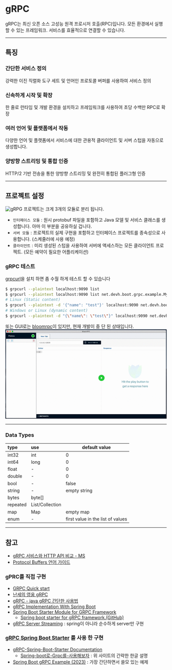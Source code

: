 # gRPC
gRPC는 최신 오픈 소스 고성능 원격 프로시저 호출(RPC)입니다. 모든 환경에서 실행할 수 있는 프레임워크. 서비스를 효율적으로 연결할 수 있습니다.

---
## 특징
### 간단한 서비스 정의
강력한 이진 직렬화 도구 세트 및 언어인 프로토콜 버퍼를 사용하여 서비스 정의
### 신속하게 시작 및 확장
한 줄로 런타임 및 개발 환경을 설치하고 프레임워크를 사용하여 초당 수백만 RPC로 확장
### 여러 언어 및 플랫폼에서 작동
다양한 언어 및 플랫폼에서 서비스에 대한 관용적 클라이언트 및 서버 스텁을 자동으로 생성합니다.
### 양방향 스트리밍 및 통합 인증
HTTP/2 기반 전송을 통한 양방향 스트리밍 및 완전히 통합된 플러그형 인증

---
## 프로젝트 설정
![gRPG](https://yidongnan.github.io/grpc-spring-boot-starter/assets/images/server-project-setup.svg)
프로젝트는 크게 3개의 모듈로 분리 됩니다.
- `인터페이스 모듈` : 원시 protobuf 파일을 포함하고 Java 모델 및 서비스 클래스를 생성합니다. 아마 이 부분을 공유하실 겁니다.
- `서버 모듈` : 프로젝트의 실제 구현을 포함하고 인터페이스 프로젝트를 종속성으로 사용합니다. (스케줄러에 사용 예정)
- `클라이언트` : 미리 생성된 스텁을 사용하여 서버에 액세스하는 모든 클라이언트 프로젝트. (모든 예약이 필요한 어플리케이션)


### gRPC 테스트
[grpcurl](https://github.com/fullstorydev/grpcurl)을 설치 하면 좀 수월 하게 테스트 할 수 있습니다
```bash
$ grpcurl --plaintext localhost:9090 list
$ grpcurl --plaintext localhost:9090 list net.devh.boot.grpc.example.MyService
# Linux (Static content)
$ grpcurl --plaintext -d '{"name": "test"}' localhost:9090 net.devh.boot.grpc.example.MyService/sayHello
# Windows or Linux (dynamic content)
$ grpcurl --plaintext -d "{\"name\": \"test\"}" localhost:9090 net.devh.boot.grpc.example.MyService/sayHello
```

또는 GUI로는 [bloomrpc](https://github.com/bloomrpc/bloomrpc/releases)이 있지만, 현재 개발이 중 단 된 상태입니다.
![bloomrpc](https://github.com/bloomrpc/bloomrpc/raw/master/resources/editor-preview.gif)


---
### Data Types

| type     | use             | default value                     |
| :------- | :-------------- | --------------------------------- |
| int32    | int             | 0                                 |
| int64    | long            | 0                                 |
| float    | -               | 0                                 |
| double   | -               | 0                                 |
| bool     | -               | false                             |
| string   | -               | empty string                      |
| bytes    | byte[]          |                                   |
| repeated | List/Collection |                                   |
| map      | Map             | empty map                         |
| enum     | -               | first value in the list of values |


---
## 참고
- [gRPC 서비스와 HTTP API 비교 - MS](https://learn.microsoft.com/ko-kr/aspnet/core/grpc/comparison?view=aspnetcore-6.0)
- [Protocol Buffers 언어 가이드](https://developers.google.com/protocol-buffers/docs/proto3)

### gPRC를 직접 구현
- [GRPC Quick start](https://grpc.io/docs/languages/java/quickstart/)
- [난세의 영웅 gRPC](https://dealicious-inc.github.io/2022/07/11/applying-grpc.html)
- [gRPC - java gRPC 간단한 사용법](https://coding-start.tistory.com/352)
- [gRPC Implementation With Spring Boot](https://medium.com/turkcell/grpc-implementation-with-spring-boot-7d6f98349d27)
- [Spring Boot Starter Module for GRPC Framework](https://morioh.com/p/e9850526b9df)
    - [Spring boot starter for gRPC framework.(GitHub)](https://github.com/LogNet/grpc-spring-boot-starter)
- [gRPC Server Streaming](https://www.vinsguru.com/grpc-server-streaming/) : spring이 아니라 순수하게 server만 구현

### [gRPC Spring Boot Starter](https://github.com/yidongnan/grpc-spring-boot-starter) 를 사용 한 구현
- [gRPC-Spring-Boot-Starter Documentation](https://yidongnan.github.io/grpc-spring-boot-starter/en/)
    - [Spring-boot로-Grpc를-사용해보자](https://velog.io/@chb1828/Spring-boot%EB%A1%9C-Grpc%EB%A5%BC-%EC%82%AC%EC%9A%A9%ED%95%B4%EB%B3%B4%EC%9E%90) :  위 사이트의 간략한 한글 설명
- [Spring Boot gRPC Example (2023)](https://www.techgeeknext.com/spring-boot/spring-boot-grpc-example) : 가장 간단하면서 쓸모 있는 예제
